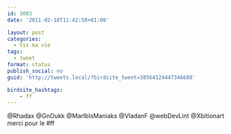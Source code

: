 ```yaml
---
id: 3003
date: '2011-02-18T11:42:58+01:00'

layout: post
categories:
  - Vis ma vie
tags:
  - tweet
format: status
publish_social: no
guid: 'http://tweets.local/?birdsite_tweet=38564124447346688'

birdsite_hashtags:
    - ff
---
```


@Rhadax @GnOukk @MarlbIsManiaks @VladanF @webDevLint @Xbitionart merci pour le #ff